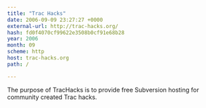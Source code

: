 ```yaml
---
title: "Trac Hacks"
date: 2006-09-09 23:27:27 +0000
external-url: http://trac-hacks.org/
hash: fd0f4070cf99622e3508b0cf91e68b28
year: 2006
month: 09
scheme: http
host: trac-hacks.org
path: /

---
```


The purpose of TracHacks is to provide free Subversion hosting for community created Trac hacks.
